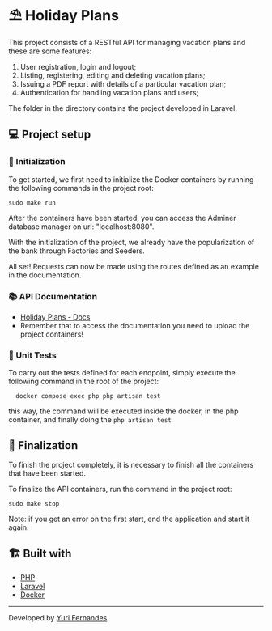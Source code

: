 # ⛱ **Holiday Plans**

This project consists of a RESTful API for managing vacation plans and these are some features:

1. User registration, login and logout;
2. Listing, registering, editing and deleting vacation plans;
3. Issuing a PDF report with details of a particular vacation plan;
7. Authentication for handling vacation plans and users;

The folder in the directory contains the project developed in Laravel.



## 💻 **Project setup**



### 🛫 Initialization

To get started, we first need to initialize the Docker containers by running the following commands in the project root:
```
sudo make run
```
After the containers have been started, you can access the Adminer database manager on url: "localhost:8080".

With the initialization of the project, we already have the popularization of the bank through Factories and Seeders.

All set! Requests can now be made using the routes defined as an example in the documentation.



### 📚 API Documentation

* [Holiday Plans - Docs](http://localhost:8001/api/documentation)
* Remember that to access the documentation you need to upload the project containers!


### 📝 Unit Tests

To carry out the tests defined for each endpoint, simply execute the following command in the root of the project:
```
  docker compose exec php php artisan test
```
this way, the command will be executed inside the docker, in the php container, and finally doing the `php artisan test`


## 🔧 Finalization

To finish the project completely, it is necessary to finish all the containers that have been started.

To finalize the API containers, run the command in the project root:

```
sudo make stop
```

Note: if you get an error on the first start, end the application and start it again.

## 🏗️ **Built with**

* [PHP](https://www.php.net/)
* [Laravel](https://laravel.com/)
* [Docker](https://www.docker.com/)

---
Developed by [Yuri Fernandes](https://github.com/fernandesyuri16)

